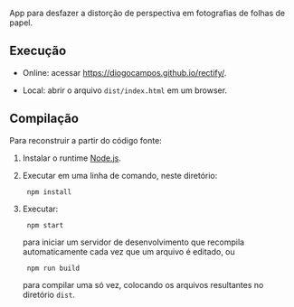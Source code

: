 App para desfazer a distorção de perspectiva em fotografias de folhas de papel.


## Execução

- Online: acessar <https://diogocampos.github.io/rectify/>.

- Local: abrir o arquivo `dist/index.html` em um browser.


## Compilação

Para reconstruir a partir do código fonte:

1. Instalar o runtime [Node.js](https://nodejs.org/).

2. Executar em uma linha de comando, neste diretório:

        npm install

3. Executar:

        npm start

    para iniciar um servidor de desenvolvimento que recompila automaticamente cada vez que um arquivo é editado, ou

        npm run build

    para compilar uma só vez, colocando os arquivos resultantes no diretório `dist`.
